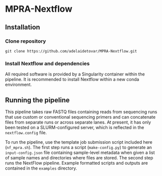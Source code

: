 # MPRA-Nextflow

## Installation

### Clone repository

    git clone https://github.com/adelaidetovar/MPRA-Nextflow.git

### Install Nextflow and dependencies
All required software is provided by a Singularity container within the pipeline. It is recommended to install Nextflow within a new conda environment.

## Running the pipeline

This pipeline takes raw FASTQ files containing reads from sequencing runs that use custom or conventional sequencing primers and can concatenate files from separate runs or across separate lanes. At present, it has only been tested on a SLURM-configured server, which is reflected in the `nextflow.config` file.

To run the pipeline, use the template job submission script included here (`nf_mpra.sh`). The first step runs a script (`make-config.py`) to generate an `input-config.json` file containing sample-level metadata when given a list of sample names and directories where files are stored. The second step runs the NextFlow pipeline. Example formatted scripts and outputs are contained in the `examples` directory.
